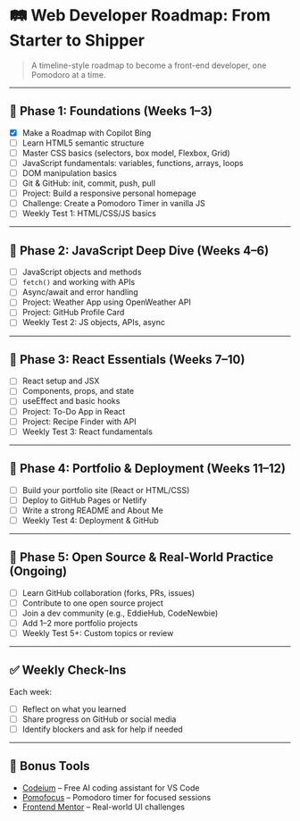 # 🛤️ Web Developer Roadmap: From Starter to Shipper

> A timeline-style roadmap to become a front-end developer, one Pomodoro at a time.

---

## 📍 Phase 1: Foundations (Weeks 1–3)

- [x] Make a Roadmap with Copilot Bing  
- [ ] Learn HTML5 semantic structure  
- [ ] Master CSS basics (selectors, box model, Flexbox, Grid)  
- [ ] JavaScript fundamentals: variables, functions, arrays, loops  
- [ ] DOM manipulation basics  
- [ ] Git & GitHub: init, commit, push, pull  
- [ ] Project: Build a responsive personal homepage  
- [ ] Challenge: Create a Pomodoro Timer in vanilla JS  
- [ ] Weekly Test 1: HTML/CSS/JS basics

---

## 📍 Phase 2: JavaScript Deep Dive (Weeks 4–6)

- [ ] JavaScript objects and methods  
- [ ] `fetch()` and working with APIs  
- [ ] Async/await and error handling  
- [ ] Project: Weather App using OpenWeather API  
- [ ] Project: GitHub Profile Card  
- [ ] Weekly Test 2: JS objects, APIs, async

---

## 📍 Phase 3: React Essentials (Weeks 7–10)

- [ ] React setup and JSX  
- [ ] Components, props, and state  
- [ ] useEffect and basic hooks  
- [ ] Project: To-Do App in React  
- [ ] Project: Recipe Finder with API  
- [ ] Weekly Test 3: React fundamentals

---

## 📍 Phase 4: Portfolio & Deployment (Weeks 11–12)

- [ ] Build your portfolio site (React or HTML/CSS)  
- [ ] Deploy to GitHub Pages or Netlify  
- [ ] Write a strong README and About Me  
- [ ] Weekly Test 4: Deployment & GitHub

---

## 📍 Phase 5: Open Source & Real-World Practice (Ongoing)

- [ ] Learn GitHub collaboration (forks, PRs, issues)  
- [ ] Contribute to one open source project  
- [ ] Join a dev community (e.g., EddieHub, CodeNewbie)  
- [ ] Add 1–2 more portfolio projects  
- [ ] Weekly Test 5+: Custom topics or review

---

## ✅ Weekly Check-Ins

Each week:
- [ ] Reflect on what you learned
- [ ] Share progress on GitHub or social media
- [ ] Identify blockers and ask for help if needed

---

## 🧠 Bonus Tools

- [Codeium](https://codeium.com) – Free AI coding assistant for VS Code  
- [Pomofocus](https://pomofocus.io) – Pomodoro timer for focused sessions  
- [Frontend Mentor](https://frontendmentor.io) – Real-world UI challenges  

